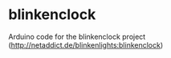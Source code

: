 blinkenclock
============

Arduino code for the blinkenclock project (http://netaddict.de/blinkenlights:blinkenclock)
